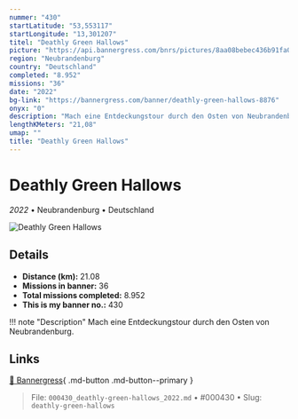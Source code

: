 ```yaml
---
nummer: "430"
startLatitude: "53,553117"
startLongitude: "13,301207"
titel: "Deathly Green Hallows"
picture: "https://api.bannergress.com/bnrs/pictures/8aa08bebec436b91fa019ecee5ac6957"
region: "Neubrandenburg"
country: "Deutschland"
completed: "8.952"
missions: "36"
date: "2022"
bg-link: "https://bannergress.com/banner/deathly-green-hallows-8876"
onyx: "0"
description: "Mach eine Entdeckungstour durch den Osten von Neubrandenburg."
lengthKMeters: "21,08"
umap: ""
title: "Deathly Green Hallows"
---
```

# Deathly Green Hallows

*2022* • Neubrandenburg • Deutschland

![Deathly Green Hallows](https://api.bannergress.com/bnrs/pictures/8aa08bebec436b91fa019ecee5ac6957)

## Details
- **Distance (km):** 21.08
- **Missions in banner:** 36
- **Total missions completed:** 8.952
- **This is my banner no.:** 430


!!! note "Description"
    Mach eine Entdeckungstour durch den Osten von Neubrandenburg.



## Links
[🔗 Bannergress](https://bannergress.com/banner/deathly-green-hallows-8876){ .md-button .md-button--primary }



> File: `000430_deathly-green-hallows_2022.md` • #000430 • Slug: `deathly-green-hallows`
